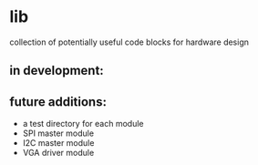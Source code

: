 # lib
collection of potentially useful code blocks for hardware design

## in development:

## future additions:
* a test directory for each module
* SPI master module
* I2C master module
* VGA driver module
